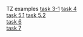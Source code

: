 TZ examples
<a href="https://github.com/vladeismont/adukarSpring/tree/main/task3-1">task 3-1</a>
<a href="https://github.com/vladeismont/adukarSpring/tree/main/task4">task 4</a>
<br>
<a href="https://github.com/vladeismont/adukarSpring/tree/main/task5.1">task 5.1</a>
<a href="https://github.com/vladeismont/adukarSpring/tree/main/task%205.2">task 5.2</a>
<br>
<a href="https://github.com/vladeismont/adukarSpring/tree/main/task6">task 6</a>
<br>
<a href="https://github.com/vladeismont/adukarSpring/tree/main/task7">task 7</a>